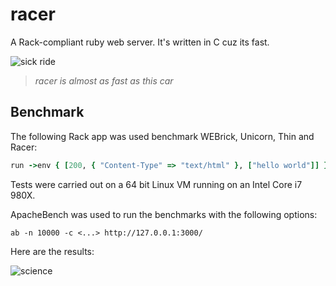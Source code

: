 # racer

A Rack-compliant ruby web server. It's written in C cuz its fast.

![sick ride](http://i.imgur.com/HnPbK.jpg)

> *racer is almost as fast as this car*

## Benchmark

The following Rack app was used benchmark WEBrick, Unicorn, Thin and Racer:

```ruby
run ->env { [200, { "Content-Type" => "text/html" }, ["hello world"]] }
```

Tests were carried out on a 64 bit Linux VM running on an Intel Core i7 980X.

ApacheBench was used to run the benchmarks with the following options:

    ab -n 10000 -c <...> http://127.0.0.1:3000/

Here are the results:

![science](http://i.imgur.com/3vFMO.png)

